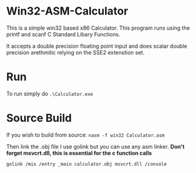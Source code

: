 # Win32-ASM-Calculator
This is a simple win32 based x86 Calculator.
This program runs using the printf and scanf C Standard Libary Functions.

It accepts a double precision floating point input and does scalar double precision arethmitic relying on the SSE2 extenstion set.
# Run
To run simply do ```.\Calculator.exe```
# Source Build
If you wish to build from source:
```nasm -f win32 Calculator.asm```

Then link the .obj file I use golink but you can use any asm linker. **Don't forget msvcrt.dll, this is essential for the c function calls**

```golink /mix /entry _main calculator.obj msvcrt.dll /console```
